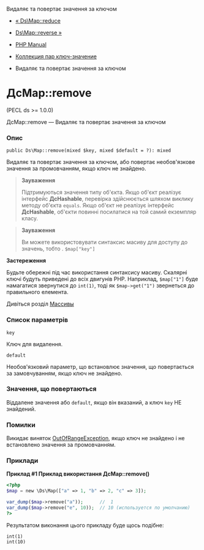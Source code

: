 Видаляє та повертає значення за ключом

-   [« Ds\\Map::reduce](ds-map.reduce.html)
    
-   [Ds\\Map::reverse »](ds-map.reverse.html)
    
-   [PHP Manual](index.html)
    
-   [Коллекция пар ключ-значение](class.ds-map.html)
    
-   Видаляє та повертає значення за ключом
    

# ДсMap::remove

(PECL ds >= 1.0.0)

ДсMap::remove — Видаляє та повертає значення за ключом

### Опис

```methodsynopsis
public Ds\Map::remove(mixed $key, mixed $default = ?): mixed
```

Видаляє та повертає значення за ключом, або повертає необов'язкове значення за промовчанням, якщо ключ не знайдено.

> **Зауваження**
> 
> Підтримуються значення типу об'єкта. Якщо об'єкт реалізує інтерфейс **ДсHashable**, перевірка здійснюється шляхом виклику методу об'єкта `equals`. Якщо об'єкт не реалізує інтерфейс **ДсHashable**, об'єкти повинні посилатися на той самий екземпляр класу.

> **Зауваження**
> 
> Ви можете використовувати синтаксис масиву для доступу до значень, тобто . `$map["key"]`

**Застереження**

Будьте обережні під час використання синтаксису масиву. Скалярні ключі будуть приведені до всіх двигунів PHP. Наприклад, `$map["1"]` буде намагатися звернутися до `int(1)`, тоді як `$map->get("1")` звернеться до правильного елемента.

Дивіться розділ [Массивы](language.types.array.html)

### Список параметрів

`key`

Ключ для видалення.

`default`

Необов'язковий параметр, що встановлює значення, що повертається за замовчуванням, якщо ключ не знайдено.

### Значення, що повертаються

Віддалене значення або `default`, якщо він вказаний, а ключ `key` НЕ знайдений.

### Помилки

Викидає виняток [OutOfRangeException](class.outofrangeexception.html), якщо ключ не знайдено і не встановлено значення за промовчанням.

### Приклади

**Приклад #1 Приклад використання **ДсMap::remove()****

```php
<?php
$map = new \Ds\Map(["a" => 1, "b" => 2, "c" => 3]);

var_dump($map->remove("a"));      //  1
var_dump($map->remove("e", 10));  // 10 (используется по умолчанию)
?>
```

Результатом виконання цього прикладу буде щось подібне:

```
int(1)
int(10)
```